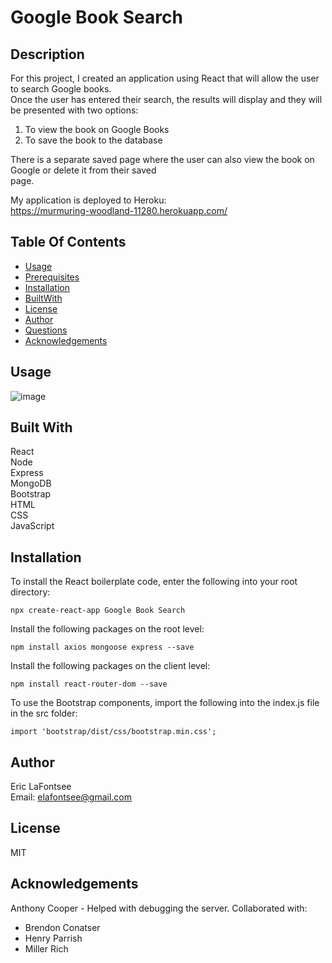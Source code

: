 # Google Book Search

## Description
For this project, I created an application using React that will allow the user to search Google books.   
Once the user has entered their search, the results will display and they will be presented with two options:   
1. To view the book on Google Books
2. To save the book to the database   

There is a separate saved page where the user can also view the book on Google or delete it from their saved  
page.

My application is deployed to Heroku:  
https://murmuring-woodland-11280.herokuapp.com/

## Table Of Contents
* [Usage](#Usage)
* [Prerequisites](#Prerequisites)
* [Installation](#Installation)
* [BuiltWith](#Built-With)
* [License](#License)
* [Author](#Author)
* [Questions](#Questions)
* [Acknowledgements](#Acknowledgements )

## Usage
![image](./client/public/images/Book-Search-Demo.gif)

## Built With
React  
Node  
Express  
MongoDB  
Bootstrap    
HTML    
CSS    
JavaScript    

## Installation
To install the React boilerplate code, enter the following into your root directory:
```
npx create-react-app Google Book Search
```
Install the following packages on the root level:
```
npm install axios mongoose express --save 

```
Install the following packages on the client level:
```
npm install react-router-dom --save
```
To use the Bootstrap components, import the following into the index.js file in the src folder:
```
import 'bootstrap/dist/css/bootstrap.min.css';
```


 ## Author
 Eric LaFontsee   
 Email: elafontsee@gmail.com
  
## License
  MIT

## Acknowledgements
Anthony Cooper - Helped with debugging the server.
Collaborated with:
* Brendon Conatser
* Henry Parrish 
* Miller Rich 
